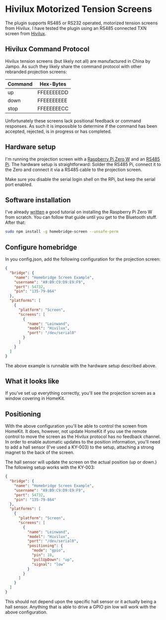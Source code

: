 # Hivilux Motorized Tension Screens

The plugin supports RS485 or RS232 operated, motorized tension screens from Hivilux. I have tested the plugin using 
an RS485 connected TXN screen from [Hivilux](https://www.hivilux.de).

## Hivilux Command Protocol

Hivilux tension screens (but likely not all) are manufactured in China by Jampo. As such they likely share the command 
protocol with other rebranded projection screens:

| Command | Hex-Bytes |
|----|----|
| up | FFEEEEEEDD|
| down | FFEEEEEEEE |
| stop | FFEEEEEECC |

Unfortunately these screens lack positional feedback or command responses. As such it is impossible to determine if the
command has been accepted, rejected, is in progress or has completed.

## Hardware setup

I'm running the projection screen with a [Raspberry Pi Zero W](https://www.raspberrypi.org/products/raspberry-pi-zero-w/) and an [RS485 Pi](https://www.abelectronics.co.uk/p/77/RS485-Pi). The hardware setup is straightforward: Solder the RS485 Pi, connect it to the Zero and connect it
via a RS485 cable to the projection screen.

Make sure you disable the serial login shell on the RPi, but keep the serial port enabled.

## Software installation

I've already [written](https://github.com/grover/homebridge-ranger/blob/HEAD/docs/install/raspberrypi.md) a good tutorial on installing the Raspberry Pi Zero W from scratch. You can follow that guide until you get to the Bluetooth stuff. After that:

```bash
sudo npm install -g homebridge-screen --unsafe-perm
```

## Configure homebridge

In you config.json, add the following configuration for the projection screen:

```json
{
  "bridge": {
    "name": "Homebridge Screen Example",
    "username": "A9:B9:C9:D9:E9:F9",
    "port": 54732,
    "pin": "135-79-864"
  },
  "platforms": [
    {
      "platform": "Screen",
      "screens": [
        {
          "name": "Leinwand",
          "model": "Hivilux",
          "port": "/dev/serial0"
        }
      ]
    }
  ]
}
```

The above example is runnable with the hardware setup described above.

## What it looks like

If you've set up everything correctly, you'll see the projection screen as a window covering in HomeKit.

## Positioning

With the above configuration you'll be able to control the screen from HomeKit. 
It does, however, not update HomeKit if you use the remote control to move the screen
as the Hivilux protocol has no feedback channel. In order to enable automatic 
updates to the position information, you'll need to add a hall sensor (I've used 
a KY-003) to the setup, attaching a strong magnet to the back of the screen.

The hall sensor will update the screen on the actual position (up or down.) The following
setup works with the KY-003:

```json
{
  "bridge": {
    "name": "Homebridge Screen Example",
    "username": "A9:B9:C9:D9:E9:F9",
    "port": 54732,
    "pin": "135-79-864"
  },
  "platforms": [
    {
      "platform": "Screen",
      "screens": [
        {
          "name": "Leinwand",
          "model": "Hivilux",
          "port": "/dev/serial0",
          "positioning": {
            "mode": "gpio",
            "pin": 18,
            "pullUpDown": "up",
            "signal": "low"
          }
        }
      ]
    }
  ]
}
```

This should not depend upon the specific hall sensor or it actually being a hall sensor. Anything that
is able to drive a GPIO pin low will work with the above configuration.
